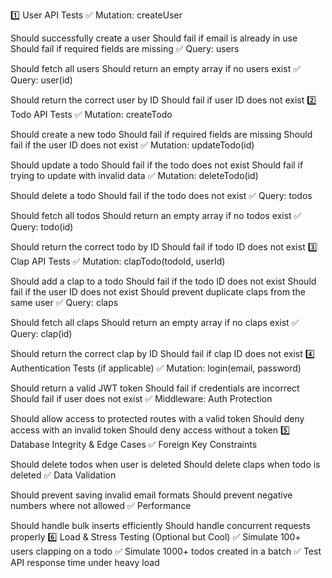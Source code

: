 1️⃣ User API Tests
✅ Mutation: createUser

Should successfully create a user
Should fail if email is already in use
Should fail if required fields are missing
✅ Query: users

Should fetch all users
Should return an empty array if no users exist
✅ Query: user(id)

Should return the correct user by ID
Should fail if user ID does not exist
2️⃣ Todo API Tests
✅ Mutation: createTodo

Should create a new todo
Should fail if required fields are missing
Should fail if the user ID does not exist
✅ Mutation: updateTodo(id)

Should update a todo
Should fail if the todo does not exist
Should fail if trying to update with invalid data
✅ Mutation: deleteTodo(id)

Should delete a todo
Should fail if the todo does not exist
✅ Query: todos

Should fetch all todos
Should return an empty array if no todos exist
✅ Query: todo(id)

Should return the correct todo by ID
Should fail if todo ID does not exist
3️⃣ Clap API Tests
✅ Mutation: clapTodo(todoId, userId)

Should add a clap to a todo
Should fail if the todo ID does not exist
Should fail if the user ID does not exist
Should prevent duplicate claps from the same user
✅ Query: claps

Should fetch all claps
Should return an empty array if no claps exist
✅ Query: clap(id)

Should return the correct clap by ID
Should fail if clap ID does not exist
4️⃣ Authentication Tests (if applicable)
✅ Mutation: login(email, password)

Should return a valid JWT token
Should fail if credentials are incorrect
Should fail if user does not exist
✅ Middleware: Auth Protection

Should allow access to protected routes with a valid token
Should deny access with an invalid token
Should deny access without a token
5️⃣ Database Integrity & Edge Cases
✅ Foreign Key Constraints

Should delete todos when user is deleted
Should delete claps when todo is deleted
✅ Data Validation

Should prevent saving invalid email formats
Should prevent negative numbers where not allowed
✅ Performance

Should handle bulk inserts efficiently
Should handle concurrent requests properly
6️⃣ Load & Stress Testing (Optional but Cool)
✅ Simulate 100+ users clapping on a todo
✅ Simulate 1000+ todos created in a batch
✅ Test API response time under heavy load
